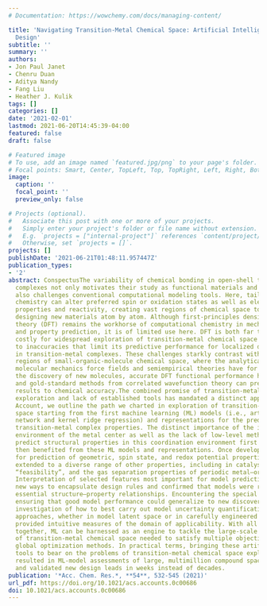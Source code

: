 ```yaml
---
# Documentation: https://wowchemy.com/docs/managing-content/

title: 'Navigating Transition-Metal Chemical Space: Artificial Intelligence for First-Principles
  Design'
subtitle: ''
summary: ''
authors:
- Jon Paul Janet
- Chenru Duan
- Aditya Nandy
- Fang Liu
- Heather J. Kulik
tags: []
categories: []
date: '2021-02-01'
lastmod: 2021-06-20T14:45:39-04:00
featured: false
draft: false

# Featured image
# To use, add an image named `featured.jpg/png` to your page's folder.
# Focal points: Smart, Center, TopLeft, Top, TopRight, Left, Right, BottomLeft, Bottom, BottomRight.
image:
  caption: ''
  focal_point: ''
  preview_only: false

# Projects (optional).
#   Associate this post with one or more of your projects.
#   Simply enter your project's folder or file name without extension.
#   E.g. `projects = ["internal-project"]` references `content/project/deep-learning/index.md`.
#   Otherwise, set `projects = []`.
projects: []
publishDate: '2021-06-21T01:48:11.957447Z'
publication_types:
- '2'
abstract: ConspectusThe variability of chemical bonding in open-shell transition-metal
  complexes not only motivates their study as functional materials and catalysts but
  also challenges conventional computational modeling tools. Here, tailoring ligand
  chemistry can alter preferred spin or oxidation states as well as electronic structure
  properties and reactivity, creating vast regions of chemical space to explore when
  designing new materials atom by atom. Although first-principles density functional
  theory (DFT) remains the workhorse of computational chemistry in mechanism deduction
  and property prediction, it is of limited use here. DFT is both far too computationally
  costly for widespread exploration of transition-metal chemical space and also prone
  to inaccuracies that limit its predictive performance for localized d electrons
  in transition-metal complexes. These challenges starkly contrast with the well-trodden
  regions of small-organic-molecule chemical space, where the analytical forms of
  molecular mechanics force fields and semiempirical theories have for decades accelerated
  the discovery of new molecules, accurate DFT functional performance has been demonstrated,
  and gold-standard methods from correlated wavefunction theory can predict experimental
  results to chemical accuracy.The combined promise of transition-metal chemical space
  exploration and lack of established tools has mandated a distinct approach. In this
  Account, we outline the path we charted in exploration of transition-metal chemical
  space starting from the first machine learning (ML) models (i.e., artificial neural
  network and kernel ridge regression) and representations for the prediction of open-shell
  transition-metal complex properties. The distinct importance of the immediate coordination
  environment of the metal center as well as the lack of low-level methods to accurately
  predict structural properties in this coordination environment first motivated and
  then benefited from these ML models and representations. Once developed, the recipe
  for prediction of geometric, spin state, and redox potential properties was straightforwardly
  extended to a diverse range of other properties, including in catalysis, computational
  “feasibility”, and the gas separation properties of periodic metal–organic frameworks.
  Interpretation of selected features most important for model prediction revealed
  new ways to encapsulate design rules and confirmed that models were robustly mapping
  essential structure–property relationships. Encountering the special challenge of
  ensuring that good model performance could generalize to new discovery targets motivated
  investigation of how to best carry out model uncertainty quantification. Distance-based
  approaches, whether in model latent space or in carefully engineered feature space,
  provided intuitive measures of the domain of applicability. With all of these pieces
  together, ML can be harnessed as an engine to tackle the large-scale exploration
  of transition-metal chemical space needed to satisfy multiple objectives using efficient
  global optimization methods. In practical terms, bringing these artificial intelligence
  tools to bear on the problems of transition-metal chemical space exploration has
  resulted in ML-model assessments of large, multimillion compound spaces in minutes
  and validated new design leads in weeks instead of decades.
publication: '*Acc. Chem. Res.*, **54**, 532-545 (2021)'
url_pdf: https://doi.org/10.1021/acs.accounts.0c00686
doi: 10.1021/acs.accounts.0c00686
---
```

